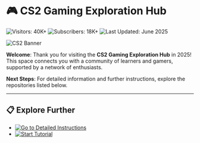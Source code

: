 # 🎮 CS2 Gaming Exploration Hub  

![Visitors: 40K+](https://img.shields.io/badge/Visitors-40K+-ff9f43)  ![Subscribers: 18K+](https://img.shields.io/badge/Subscribers-18K+-6ab04c)  ![Last Updated: June 2025](https://img.shields.io/badge/Last_Updated-June_2025-3498db)

![CS2 Banner](https://i.ytimg.com/vi/zxbmbKeLjMY/hq720.jpg?sqp=-oaymwEhCK4FEIIDSFryq4qpAxMIARUAAAAAGAElAADIQj0AgKJD&rs=AOn4CLDAmSCWtbEQPOzrd5eue8BZgr6eLw)

**Welcome**: Thank you for visiting the **CS2 Gaming Exploration Hub** in 2025! This space connects you with a community of learners and gamers, supported by a network of enthusiasts.

**Next Steps**: For detailed information and further instructions, explore the repositories listed below.

---

## 📋 Explore Further  

- [![Go to Detailed Instructions](https://img.shields.io/badge/Go_to_Detailed_Instructions-NOW-blueviolet)](https://github.com/CS2-Skin-Free-Changer/.github)  
- [![Start Tutorial](https://img.shields.io/badge/Start_Tutorial-NOW-blueviolet)](https://github.com/CS2-Skin-Free-Changer/.github)  

